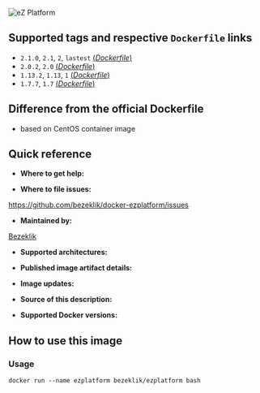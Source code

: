 ![eZ Platform](https://upload.wikimedia.org/wikipedia/commons/thumb/a/af/EZ_Publish_Logo.svg/320px-EZ_Publish_Logo.svg.png)

## Supported tags and respective `Dockerfile` links

- `2.1.0`, `2.1`, `2`, `lastest` [(*Dockerfile*)]()
- `2.0.2`, `2.0` [(*Dockerfile*)]()
- `1.13.2`, `1.13`, `1` [(*Dockerfile*)]()
- `1.7.7`, `1.7` [(*Dockerfile*)]()

## Difference from the official Dockerfile

- based on CentOS container image

## Quick reference

- **Where to get help:**

- **Where to file issues:**

https://github.com/bezeklik/docker-ezplatform/issues

- **Maintained by:**

[Bezeklik](https://github.com/bezeklik/)

- **Supported architectures:**

- **Published image artifact details:**

- **Image updates:**

- **Source of this description:**

- **Supported Docker versions:**

## How to use this image

### Usage

```
docker run --name ezplatform bezeklik/ezplatform bash
```

